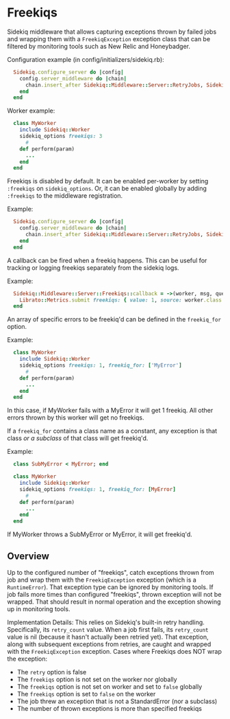 # Freekiqs

Sidekiq middleware that allows capturing exceptions thrown
by failed jobs and wrapping them with a `FreekiqException` exception class
that can be filtered by monitoring tools such as New Relic and
Honeybadger.

Configuration example (in config/initializers/sidekiq.rb):
``` ruby
  Sidekiq.configure_server do |config|
    config.server_middleware do |chain|
      chain.insert_after Sidekiq::Middleware::Server::RetryJobs, Sidekiq::Middleware::Server::Freekiqs
    end
  end
```

Worker example:
``` ruby
  class MyWorker
    include Sidekiq::Worker
    sidekiq_options freekiqs: 3
      #
    def perform(param)
      ...
    end
  end
```

Freekiqs is disabled by default. It can be enabled per-worker
by setting `:freekiqs` on `sidekiq_options`. Or, it can be
enabled globally by adding `:freekiqs` to the middleware
registration.

Example:
``` ruby
  Sidekiq.configure_server do |config|
    config.server_middleware do |chain|
      chain.insert_after Sidekiq::Middleware::Server::RetryJobs, Sidekiq::Middleware::Server::Freekiqs, freekiqs: 3
    end
  end
```

A callback can be fired when a freekiq happens.
This can be useful for tracking or logging freekiqs separately from the sidekiq logs.

Example:
``` ruby
  Sidekiq::Middleware::Server::Freekiqs::callback = ->(worker, msg, queue) do
    Librato::Metrics.submit freekiqs: { value: 1, source: worker.class.name }
  end
```

An array of specific errors to be freekiq'd can be defined in the `freekiq_for` option.

Example:
``` ruby
  class MyWorker
    include Sidekiq::Worker
    sidekiq_options freekiqs: 1, freekiq_for: ['MyError']
      #
    def perform(param)
      ...
    end
  end
```
In this case, if MyWorker fails with a MyError it will get 1 freekiq.
All other errors thrown by this worker will get no freekiqs.


If a `freekiq_for` contains a class name as a constant, any exception is that class
*or a subclass* of that class will get freekiq'd.

Example:
``` ruby
  class SubMyError < MyError; end

  class MyWorker
    include Sidekiq::Worker
    sidekiq_options freekiqs: 1, freekiq_for: [MyError]
      #
    def perform(param)
      ...
    end
  end
```
If MyWorker throws a SubMyError or MyError, it will get freekiq'd.


## Overview

Up to the configured number of "freekiqs", catch exceptions thrown
from job and wrap them with the `FreekiqException` exception (which is a
`RuntimeError`). That exception type can be ignored by monitoring
tools. If job fails more times than configured "freekiqs", thrown
exception will not be wrapped. That should result in normal operation
and the exception showing up in monitoring tools.

Implementation Details:
This relies on Sidekiq's built-in retry handling. Specifically, its
`retry_count` value. When a job first fails, its `retry_count` value
is nil (because it hasn't actually been retried yet). That exception,
along with subsequent exceptions from retries, are caught and wrapped
with the `FreekiqException` exception.
Cases where Freekiqs does NOT wrap the exception:
 - The `retry` option is false
 - The `freekiqs` option is not set on the worker nor globally
 - The `freekiqs` option is not set on worker and set to `false` globally
 - The `freekiqs` option is set to `false` on the worker
 - The job threw an exception that is not a StandardError (nor a subclass)
 - The number of thrown exceptions is more than specified freekiqs
